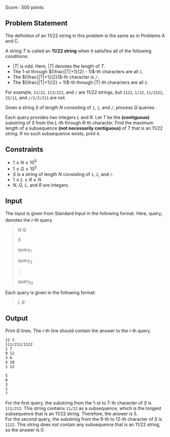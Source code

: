 Score : $500$ points

## Problem Statement

The definition of an 11/22 string in this problem is the same as in Problems A and C.

A string $T$ is called an **11/22 string** when it satisfies all of the following conditions:

- $|T|$ is odd. Here, $|T|$ denotes the length of $T$.
- The $1$-st through $(\frac{|T|+1}{2} - 1)$-th characters are all `1`.
- The $(\frac{|T|+1}{2})$-th character is `/`.
- The $(\frac{|T|+1}{2} + 1)$-th through $|T|$-th characters are all `2`.

For example, `11/22`, `111/222`, and `/` are 11/22 strings, but `1122`, `1/22`, `11/2222`, `22/11`, and `//2/2/211` are not.

Given a string $S$ of length $N$ consisting of `1`, `2`, and `/`, process $Q$ queries.

Each query provides two integers $L$ and $R$. Let $T$ be the **(contiguous)** substring of $S$ from the $L$-th through $R$-th character. Find the maximum length of a subsequence **(not necessarily contiguous)** of $T$ that is an 11/22 string. If no such subsequence exists, print `0`.

## Constraints

- $1 \leq N \leq 10^5$
- $1 \leq Q \leq 10^5$
- $S$ is a string of length $N$ consisting of `1`, `2`, and `/`.
- $1 \leq L \leq R \leq N$
- $N$, $Q$, $L$, and $R$ are integers.

## Input

The input is given from Standard Input in the following format. Here, $\mathrm{query}_i$ denotes the $i$-th query.

> $N$ $Q$
> 
> $S$
> 
> $\mathrm{query}_1$
> 
> $\mathrm{query}_2$
> 
> $\vdots$
> 
> $\mathrm{query}_Q$

Each query is given in the following format:

> $L$ $R$

## Output

Print $Q$ lines. The $i$-th line should contain the answer to the $i$-th query.

```input1
12 5
111/212/1122
1 7
9 12
3 6
4 10
1 12
```

```output1
5
0
3
1
7
```

For the first query, the substring from the $1$-st to $7$-th character of $S$ is `111/212`. This string contains `11/22` as a subsequence, which is the longest subsequence that is an 11/22 string. Therefore, the answer is $5$.<br>
For the second query, the substring from the $9$-th to $12$-th character of $S$ is `1122`. This string does not contain any subsequence that is an 11/22 string, so the answer is $0$.